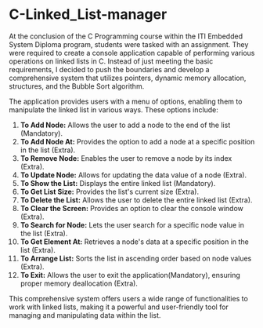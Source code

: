 # C-Linked_List-manager
At the conclusion of the C Programming course within the ITI Embedded System Diploma program, students were tasked with an assignment. They were required to create a console application capable of performing various operations on linked lists in C. Instead of just meeting the basic requirements, I decided to push the boundaries and develop a comprehensive system that utilizes pointers, dynamic memory allocation, structures, and the Bubble Sort algorithm.

The application provides users with a menu of options, enabling them to manipulate the linked list in various ways. These options include:

1. **To Add Node:** Allows the user to add a node to the end of the list (Mandatory).
2. **To Add Node At:** Provides the option to add a node at a specific position in the list (Extra).
3. **To Remove Node:** Enables the user to remove a node by its index (Extra).
4. **To Update Node:** Allows for updating the data value of a node (Extra).
5. **To Show the List:** Displays the entire linked list (Mandatory).
6. **To Get List Size:** Provides the list's current size (Extra).
7. **To Delete the List:** Allows the user to delete the entire linked list (Extra).
8. **To Clear the Screen:** Provides an option to clear the console window (Extra).
9. **To Search for Node:** Lets the user search for a specific node value in the list (Extra).
10. **To Get Element At:** Retrieves a node's data at a specific position in the list (Extra).
11. **To Arrange List:** Sorts the list in ascending order based on node values (Extra).
12. **To Exit:** Allows the user to exit the application(Mandatory), ensuring proper memory deallocation (Extra).

This comprehensive system offers users a wide range of functionalities to work with linked lists, making it a powerful and user-friendly tool for managing and manipulating data within the list.
